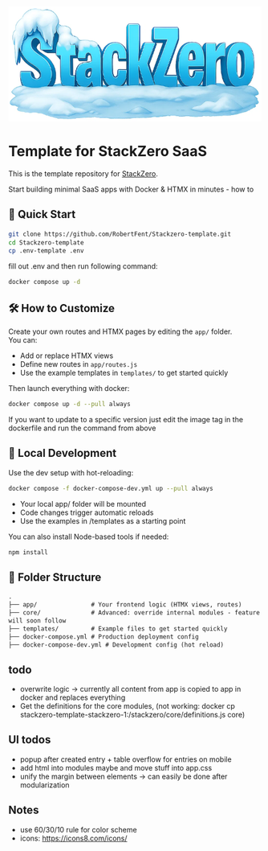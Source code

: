 ![StackZero Frozen Icon](stackzero.png)

# Template for StackZero SaaS

This is the template repository for [StackZero](https://github.com/RobertFent/StackZero).<br>

Start building minimal SaaS apps with Docker & HTMX in minutes - how to

## 🚀 Quick Start

```bash
git clone https://github.com/RobertFent/Stackzero-template.git
cd Stackzero-template
cp .env-template .env
```

fill out .env and then run following command:

```bash
docker compose up -d
```

## 🛠️ How to Customize

Create your own routes and HTMX pages by editing the `app/` folder.<br>
You can:

-   Add or replace HTMX views
-   Define new routes in `app/routes.js`
-   Use the example templates in `templates/` to get started quickly

Then launch everything with docker:

```bash
docker compose up -d --pull always
```

If you want to update to a specific version just edit the image tag in the dockerfile and run the command from above

## 🧪 Local Development

Use the dev setup with hot-reloading:

```bash
docker compose -f docker-compose-dev.yml up --pull always
```

-   Your local app/ folder will be mounted
-   Code changes trigger automatic reloads
-   Use the examples in /templates as a starting point

You can also install Node-based tools if needed:

```bash
npm install
```

## 📁 Folder Structure

```
.
├── app/               # Your frontend logic (HTMX views, routes)
├── core/              # Advanced: override internal modules - feature will soon follow
├── templates/         # Example files to get started quickly
├── docker-compose.yml # Production deployment config
├── docker-compose-dev.yml # Development config (hot reload)
```

## todo

-   overwrite logic -> currently all content from app is copied to app in docker and replaces everything
-   Get the definitions for the core modules, (not working: docker cp stackzero-template-stackzero-1:/stackzero/core/definitions.js core)

## UI todos

-   popup after created entry + table overflow for entries on mobile
-   add html into modules maybe and move stuff into app.css
-   unify the margin between elements -> can easily be done after modularization

## Notes

-   use 60/30/10 rule for color scheme
-   icons: https://icons8.com/icons/

